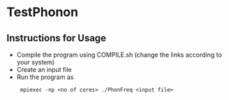# TestPhonon

## Instructions for Usage

   * Compile the program using COMPILE.sh (change the links according to your system)
   * Create an input file
   * Run the program as 
     ````
      mpiexec -np <no of cores> ./PhonFreq <input file>
     ````
